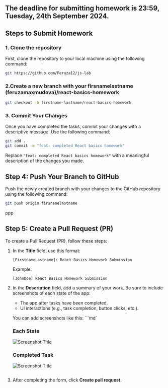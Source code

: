 ## The deadline for submitting homework is 23:59, Tuesday, 24th September 2024.

## Steps to Submit Homework

### 1. Clone the repository

First, clone the repository to your local machine using the following command:

```bash
git https://github.com/Feruza12/js-lab
```

### 2.Create a new branch with your firsnamelastname (feruzamaxmudova)/react-basics-homework

```bash
git checkout -b firstname-lastname/react-basics-homework
```

### 3. Commit Your Changes

Once you have completed the tasks, commit your changes with a descriptive message. Use the following command:

```bash
git add .
git commit -m "feat: completed React basics homework"
```

Replace `"feat: completed React basics homework"` with a meaningful description of the changes you made.

## Step 4: Push Your Branch to GitHub

Push the newly created branch with your changes to the GitHub repository using the following command:

```bash
git push origin firsnamelastname
```
ppp

## Step 5: Create a Pull Request (PR)

To create a Pull Request (PR), follow these steps:

1. In the **Title** field, use this format:
   ```
   [FirstnameLastname]: React Basics Homework Submission
   ```
   Example:  
   ```
   [JohnDoe] React Basics Homework Submission
   ```

2. In the **Description** field, add a summary of your work. Be sure to include screenshots of each state of the app:
   - The app after tasks have been completed.
   - UI interactions (e.g., task completion, button clicks, etc.).

   You can add screenshots like this:
   ```md`
   ### Each State
   ![Screenshot Title](url_to_screenshot)

   ### Completed Task
   ![Screenshot Title](url_to_screenshot)
   ```

5. After completing the form, click **Create pull request**.

